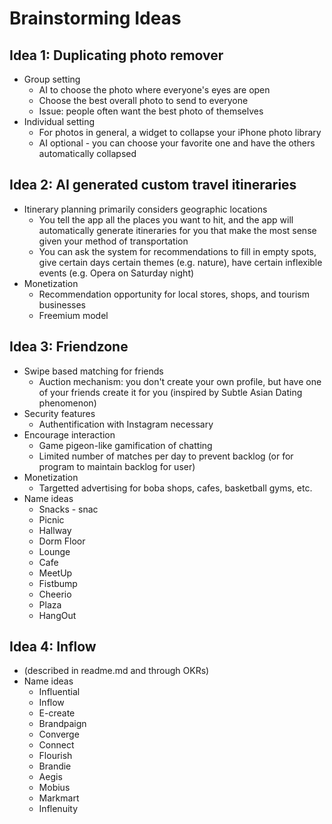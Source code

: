 # Brainstorming Ideas

## Idea 1: Duplicating photo remover

- Group setting
	- AI to choose the photo where everyone's eyes are open
	- Choose the best overall photo to send to everyone
	- Issue: people often want the best photo of themselves
- Individual setting
	- For photos in general, a widget to collapse your iPhone photo library
	- AI optional - you can choose your favorite one and have the others automatically collapsed

## Idea 2: AI generated custom travel itineraries

- Itinerary planning primarily considers geographic locations
	- You tell the app all the places you want to hit, and the app will automatically generate itineraries for you that make the most sense given your method of transportation
	- You can ask the system for recommendations to fill in empty spots, give certain days certain themes (e.g. nature), have certain inflexible events (e.g. Opera on Saturday night)
- Monetization
	- Recommendation opportunity for local stores, shops, and tourism businesses
	- Freemium model

## Idea 3: Friendzone

- Swipe based matching for friends
	- Auction mechanism: you don't create your own profile, but have one of your friends create it for you (inspired by Subtle Asian Dating phenomenon)
- Security features
	- Authentification with Instagram necessary
- Encourage interaction
	- Game pigeon-like gamification of chatting 
	- Limited number of matches per day to prevent backlog (or for program to maintain backlog for user)
- Monetization
	- Targetted advertising for boba shops, cafes, basketball gyms, etc.
- Name ideas
	- Snacks - snac
	- Picnic 
	- Hallway
	- Dorm Floor
	- Lounge
	- Cafe 
	- MeetUp
	- Fistbump
	- Cheerio
	- Plaza
	- HangOut

## Idea 4: Inflow

- (described in readme.md and through OKRs)
- Name ideas
	- Influential
	- Inflow
	- E-create
	- Brandpaign
	- Converge
	- Connect
	- Flourish
	- Brandie
	- Aegis
	- Mobius
	- Markmart
	- Inflenuity
